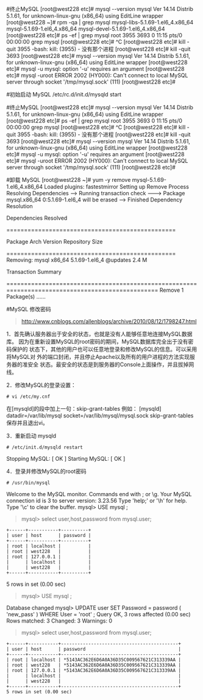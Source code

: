 #终止MySQL
    [root@west228 etc]# mysql --version
    mysql  Ver 14.14 Distrib 5.1.61, for unknown-linux-gnu (x86_64) using  EditLine wrapper
    [root@west228 ~]#   rpm  -qa | grep  mysql
    mysql-libs-5.1.69-1.el6_4.x86_64
    mysql-5.1.69-1.el6_4.x86_64
    mysql-devel-5.1.69-1.el6_4.x86_64
    [root@west228 etc]# ps -ef | grep mysql
    root      3955  3693  0 11:15 pts/0    00:00:00 grep mysql
    [root@west228 etc]# ^C
    [root@west228 etc]# kill -quit 3955
    -bash: kill: (3955) - 没有那个进程
    [root@west228 etc]# kill -quit 3693
    [root@west228 etc]# mysql --version
    mysql  Ver 14.14 Distrib 5.1.61, for unknown-linux-gnu (x86_64) using  EditLine wrapper
    [root@west228 etc]# mysql -u
    mysql: option '-u' requires an argument
    [root@west228 etc]# mysql -uroot
    ERROR 2002 (HY000): Can't connect to local MySQL server through socket '/tmp/mysql.sock' (111)
    [root@west228 etc]# 

#初始启动 MySQL
	/etc/rc.d/init.d/mysqld start

#终止MySQL
	[root@west228 etc]# mysql --version
	mysql  Ver 14.14 Distrib 5.1.61, for unknown-linux-gnu (x86_64) using  EditLine wrapper
	[root@west228 etc]# ps -ef | grep mysql
	root      3955  3693  0 11:15 pts/0    00:00:00 grep mysql
	[root@west228 etc]# ^C
	[root@west228 etc]# kill -quit 3955
	-bash: kill: (3955) - 没有那个进程
	[root@west228 etc]# kill -quit 3693
	[root@west228 etc]# mysql --version
	mysql  Ver 14.14 Distrib 5.1.61, for unknown-linux-gnu (x86_64) using  EditLine wrapper
	[root@west228 etc]# mysql -u
	mysql: option '-u' requires an argument
	[root@west228 etc]# mysql -uroot
	ERROR 2002 (HY000): Can't connect to local MySQL server through socket '/tmp/mysql.sock' (111)
	[root@west228 etc]# 


#卸载 MySQL
	[root@west228 ~]# yum -y remove mysql-5.1.69-1.el6_4.x86_64
Loaded plugins: fastestmirror
Setting up Remove Process
Resolving Dependencies
--> Running transaction check
---> Package mysql.x86_64 0:5.1.69-1.el6_4 will be erased
--> Finished Dependency Resolution

Dependencies Resolved

================================================

Package            Arch                Version                      Repository             Size

================================================
Removing:
 mysql              x86_64              5.1.69-1.el6_4               @updates              2.4 M

Transaction Summary

=================================================================================================
Remove        1 Package(s)
......



#MySQL 修改密码 

>	http://www.cnblogs.com/allenblogs/archive/2010/08/12/1798247.html

1．首先确认服务器出于安全的状态，也就是没有人能够任意地连接MySQL数据库。 
因为在重新设置MySQL的root密码的期间，MySQL数据库完全出于没有密码保护的 
状态下，其他的用户也可以任意地登录和修改MySQL的信息。可以采用将MySQL对 
外的端口封闭，并且停止Apache以及所有的用户进程的方法实现服务器的准安全 
状态。最安全的状态是到服务器的Console上面操作，并且拔掉网线。 

2．修改MySQL的登录设置： 

	# vi /etc/my.cnf
在[mysqld]的段中加上一句：skip-grant-tables 
例如： 
[mysqld] 
datadir=/var/lib/mysql 
socket=/var/lib/mysql/mysql.sock 
skip-grant-tables 
保存并且退出vi。 

3．重新启动 mysqld

	# /etc/init.d/mysqld restart 
Stopping MySQL: [ OK ] 
Starting MySQL: [ OK ] 

4．登录并修改MySQL的root密码 

	# /usr/bin/mysql
Welcome to the MySQL monitor. Commands end with ; or \g. 
Your MySQL connection id is 3 to server version: 3.23.56 
Type 'help;' or '\h' for help. Type '\c' to clear the buffer. 
mysql> USE mysql ; 

>	mysql> select user,host,password from mysql.user;

	+------+-----------+----------+
	| user | host      | password |
	+------+-----------+----------+
	| root | localhost |          |
	| root | west228   |          |
	| root | 127.0.0.1 |          |
	|      | localhost |          |
	|      | west228   |          |
	+------+-----------+----------+
5 rows in set (0.00 sec)

>	mysql> USE mysql ;

Database changed
mysql> UPDATE user SET Password = password ( 'new_pass' ) WHERE User = 'root' ; 
Query OK, 3 rows affected (0.00 sec)
Rows matched: 3  Changed: 3  Warnings: 0

>	mysql> select user,host,password from mysql.user;

	+------+-----------+-------------------------------------------+
	| user | host      | password                                  |
	+------+-----------+-------------------------------------------+
	| root | localhost | *5143AC362E6D6A0A36D35C009567621C313339AA |
	| root | west228   | *5143AC362E6D6A0A36D35C009567621C313339AA |
	| root | 127.0.0.1 | *5143AC362E6D6A0A36D35C009567621C313339AA |
	|      | localhost |                                           |
	|      | west228   |                                           |
	+------+-----------+-------------------------------------------+
	5 rows in set (0.00 sec)
	
	
	



